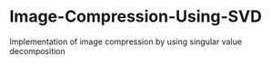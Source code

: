 # Image-Compression-Using-SVD
Implementation of image compression by using singular value decomposition
